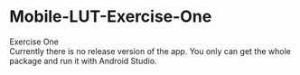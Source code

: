 # Mobile-LUT-Exercise-One
Exercise One<br/>
Currently there is no release version of the app. You only can get the whole package and run it with Android Studio.
